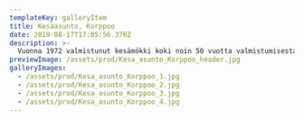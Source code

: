 ```yaml
---
templateKey: galleryItem
title: Kesäasunto, Korppoo
date: 2019-08-17T17:05:56.370Z
description: >-
  Vuonna 1972 valmistunut kesämökki koki noin 50 vuotta valmistumisestaan totaalisen muutoksen. Mökissä oli alunperin kellastuneet paneeliseinät, ahdas keittiö ja pienet makuuhuoneet. Tilaratkaisujen muutoksella kesäasuntoon saatiin avaruutta ja vaaleat pinnat toivat valoa tilaan. Mökin valaistusta parannettiin uusilla sisä -ja ulkovalaisimilla. Vanha tiilitakka sai uuden kauniin pinnan.
previewImage: /assets/prod/Kesa_asunto_Korppoo_header.jpg
galleryImages:
  - /assets/prod/Kesa_asunto_Korppoo_1.jpg
  - /assets/prod/Kesa_asunto_Korppoo_2.jpg
  - /assets/prod/Kesa_asunto_Korppoo_3.jpg
  - /assets/prod/Kesa_asunto_Korppoo_4.jpg
---
```


